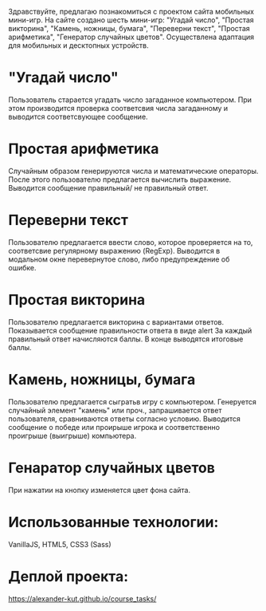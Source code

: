 Здравствуйте,
предлагаю познакомиться с проектом сайта мобильных мини-игр.
На сайте создано шесть мини-игр: "Угадай число", "Простая викторина", "Камень, ножницы, бумага", "Переверни текст", "Простая арифметика", "Генератор случайных цветов".
Осуществлена адаптация для мобильных и десктопных устройств.

# "Угадай число"
Пользователь старается угадать число загаданное компьютером. 
При этом производится проверка соответсвия числа загаданному и выводится соответсвующее сообщение.

# Простая арифметика
Случайным образом генерируются числа и математические операторы. После этого пользователю предлагается вычислить выражение.
Выводится сообщение правильный/ не правильный ответ.

# Переверни текст
Пользователю предлагается ввести слово, которое проверяется на то, соответсвие регулярному выражению (RegExp).
Выводится в модальном окне перевернутое слово, либо предупреждение об ошибке.

# Простая викторина
Пользователю предлагается викторина с вариантами ответов. Показывается сообщение правильности ответа в виде alert  За каждый правильный ответ начисляются баллы.
В конце выводятся итоговые баллы.

# Камень, ножницы, бумага
Пользователю предлагается сыгратьв игру с компьютером. Генеруется случайный элемент "камень" или проч., запрашивается ответ пользователя, сравниваются ответы согласно условию. 
Выводится сообщение о победе или проирыше игрока и соответственно проигрыше (выигрыше)  компьютера.

# Генаратор случайных цветов
При нажатии на кнопку изменяется цвет фона сайта. 

# Использованные технологии:
VanillaJS, HTML5, CSS3 (Sass)

# Деплой проекта:
https://alexander-kut.github.io/course_tasks/
